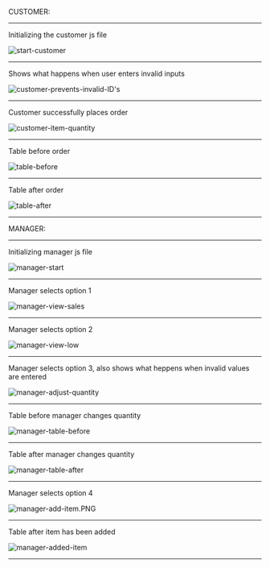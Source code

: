 CUSTOMER:
___________________________________________________________________________________________________________

Initializing the customer js file

![start-customer](https://github.com/eHatz/Bamazon/blob/master/images/start-customer.PNG)

___________________________________________________________________________________________________________

Shows what happens when user enters invalid inputs

![customer-prevents-invalid-ID's](https://github.com/eHatz/Bamazon/blob/master/images/customer-prevents-invalid%20ID's.PNG)

___________________________________________________________________________________________________________

Customer successfully places order

![customer-item-quantity](https://github.com/eHatz/Bamazon/blob/master/images/customer-item-quantity.PNG)

___________________________________________________________________________________________________________

Table before order

![table-before](https://github.com/eHatz/Bamazon/blob/master/images/table-before.PNG)

___________________________________________________________________________________________________________

Table after order

![table-after](https://github.com/eHatz/Bamazon/blob/master/images/table-after.PNG)

___________________________________________________________________________________________________________


MANAGER:
___________________________________________________________________________________________________________

Initializing manager js file

![manager-start](https://github.com/eHatz/Bamazon/blob/master/images/manager-start.PNG)

___________________________________________________________________________________________________________

Manager selects option 1

![manager-view-sales](https://github.com/eHatz/Bamazon/blob/master/images/manager-view-sales.PNG)

___________________________________________________________________________________________________________

Manager selects option 2

![manager-view-low](https://github.com/eHatz/Bamazon/blob/master/images/manager-view-low.PNG)

___________________________________________________________________________________________________________

Manager selects option 3, also shows what heppens when invalid values are entered

![manager-adjust-quantity](https://github.com/eHatz/Bamazon/blob/master/images/manager-adjust-quantity.PNG)

___________________________________________________________________________________________________________

Table before manager changes quantity

![manager-table-before](https://github.com/eHatz/Bamazon/blob/master/images/manager-before.PNG)

___________________________________________________________________________________________________________

Table after manager changes quantity

![manager-table-after](https://github.com/eHatz/Bamazon/blob/master/images/manager-after.PNG)

___________________________________________________________________________________________________________

Manager selects option 4

![manager-add-item.PNG](https://github.com/eHatz/Bamazon/blob/master/images/manager-add-item.PNG)

___________________________________________________________________________________________________________

Table after item has been added

![manager-added-item](https://github.com/eHatz/Bamazon/blob/master/images/manager-added-item.PNG)

___________________________________________________________________________________________________________
